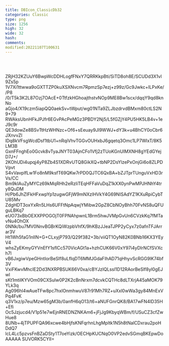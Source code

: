 ```yaml
---
title: DBIcon_ClassicDb32
categories: Classic
type: png
size: 1256
high: 32
wide: 32
hash: 
comments: 
modified:20221107T100631
---
```

![DBIcon_ClassicDb32][1]

[1]: data:image/png;base64,iVBORw0KGgoAAAANSUhEUgAAACAAAAAgCAYAAABzenr0AAAEr0lEQVR4nL2Xa2hb
ZRjH32KZUuY6BwpWcDDHLogfFNxY7QRRKkpBti/SiTD8oh8E/SCUDd3X1vl9Zs5p
1V7Xi1ttwwa9oGXTTZP0kuXSXNvcm7RpmzSp7ezj+z99z/Gc9Jwkc+ILPxKe//P8
/0/T5k3K2L87Ozj7OAcE+0TtfzkHGhoajthstvNOp9ME8Bw1scx/dqqY9qd8knNo
aGjo4/X19czm5iapQQ0aekSv+tWput/wg01NTa9ZLJbzdrvdBMxm80ctLS2N9+79
RWAksUbnHFkJPJfr6EGvPAcPeMGz3PBDY2Nj5/L5fGZjY4PU5HK5LB4v+1eJ9c9r
QE3dowZe8BSvTtHzWHNzc+Of6+sEeuay9Jl9WWJ+dY3k+u4BhCY0oCbr6JXnvvZl
lDq8kVFsgWcdDsf1tbU1+nRqiVhvTGGvOUHxbJ6gqetq3Omc1LP7WlxT/8K5LM3B
GxnFFnghEo0Gcvk8vTyaJNYT03AjnCFo1Vfj2zTUoKGnUIMXNH8gYEdGYejD7J+/
2KOhUDi4upqj4yP8Zb4S1XDRvUTQ8GikXQ+tbNP2DsYlzePxOnjGi6o8ZLPDVpvt
S4vVavplfLw1Fo8nM9ksfT69QKw7rPD0QJTC6QxBA+bZJTprTUnguVxHD3rVs/CC
Bm9kIAuZyMYCz69kMqRHh2eRzliTEqHFFaVuDqZ1kXX0ynPwMPJHNhY4try8QuDM
H/Pb6JhZIFkHFxwpYp1zugwGFjW9mNXzlHVkY4G69NISAdYZ1KXuRpiCybTU85Mv
ZdgHDT3oxYxRn5LHs6UFFtNpAqwjYMibw2GpZ8CbNOyBhh70FvNS8uQFUguLBKq7
eUO73xBbOEXXPPOGOjT0FPNAhpwnL1Brm5hwJVMpGvUn6CVzkKq7fMTavNu4OhOX
0NNk/bu7MV0NnvBGBrKQiWzpbVhfX/9hKBzJJeaTJPP2yCyx7z0afnTFJArrar3V
Ht1Wh5faG1nIlN+G+CLxyjP793/Q29f382+3b/viiQT1OyN82K0BNb16KX3YEyV4
whsZyEKmyGYVnEfY1sflCc570VicAGt1a+hzhCUK66V0xY97i4yDIrNCfSVXch7l
vB6JxgiwVpeGHntIorBeSlf8uLfIqDT6MMJGdaFIhAD71qHhyvScRGG9lK74bf3V
VxiFKwvMhcIE2Dd3NXRPBSUK66V0xa/cBYJzIQLssl1D12RAorBeSlf8yl0gEJwl
sKt1mtilKYVOm09CXSulw0P2K2cBnNrxm7dcvkCQTHc8dLTXrjA45aMOK79YLk3q
Ag096hl4wAueTFw8pc7hxlOnmhwuV87r91Mh7RZ+uXxl0wWa3gy84MnExVPq4FvK
q3V1xz/p7eu/Mzw65gM3b/0anfH6qO13/t6+aNUFGnrQK8/BA17wFN4lD35H+Efi
Oc5Jzjucd4/V1p51e7wEjnRNEDNZNKAm6+jFjJg9KbyqWBm/f/USuCZ3cfZwHue8
8UNb+4jTPUPFQA96xcwe4bHjfsKNFqrhnLhgMpltk1N5h8tNalCDxrau2poHDdQ7
lcL4Lc5pzvsFnBZaDSty1T7oeYizk/OECHpKUCNqO0VP2edvSGmqBKEpwDoAAAAA
SUVORK5CYII=
